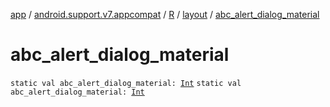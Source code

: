 [app](../../../index.md) / [android.support.v7.appcompat](../../index.md) / [R](../index.md) / [layout](index.md) / [abc_alert_dialog_material](.)

# abc_alert_dialog_material

`static val abc_alert_dialog_material: `[`Int`](https://kotlinlang.org/api/latest/jvm/stdlib/kotlin/-int/index.html)
`static val abc_alert_dialog_material: `[`Int`](https://kotlinlang.org/api/latest/jvm/stdlib/kotlin/-int/index.html)